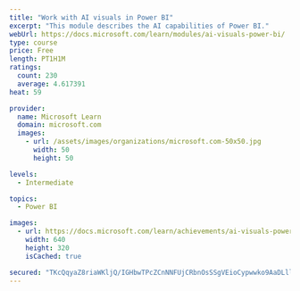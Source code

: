 ```yaml
---
title: "Work with AI visuals in Power BI"
excerpt: "This module describes the AI capabilities of Power BI."
webUrl: https://docs.microsoft.com/learn/modules/ai-visuals-power-bi/
type: course
price: Free
length: PT1H1M
ratings:
  count: 230
  average: 4.617391
heat: 59

provider:
  name: Microsoft Learn
  domain: microsoft.com
  images:
    - url: /assets/images/organizations/microsoft.com-50x50.jpg
      width: 50
      height: 50

levels:
  - Intermediate

topics:
  - Power BI

images:
  - url: https://docs.microsoft.com/learn/achievements/ai-visuals-power-bi-social.png
    width: 640
    height: 320
    isCached: true

secured: "TKcQqyaZ8riaWKljQ/IGHbwTPcZCnNNFUjCRbnOsSSgVEioCypwwko9AaDLllSXxMbp52P1COXI+mua3G7HgFwrhLVAi6So2/7RsQms55FmAjK9PWsWlZs4SbNRwaLSGgBSpYfQ4GOGsLhWynIvo8x/wwGv06TBduk5jFbXBUf1KJ8cAodu8ZGktIshSk7MW2mMeOkE5o7090ehHpHbfse0d16pi6aAsasp04Rpkp4dSJqx7Su39QbIKFYJzNFVqTAd+YPHL5QCMiAJTlGmo2EN/IuA7LM7zccxEOVoGEATQAW3PHXilFSbi/Z7Gfi1jZ7t5lONJmsF4cuz+1kbFcEIjMGToIgnzp0cWx6kAP43HFfBsVUJDU8ZWL3PrbSlu9X3p+gpSYECCB1JfaP6UEg==;/5gHBC/4C2VVdPvBtHDSJA=="
---
```


